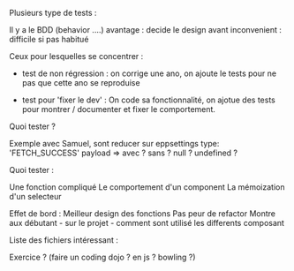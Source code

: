 Plusieurs type de tests :

Il y a le BDD (behavior ....)
avantage : decide le design avant
inconvenient : difficile si pas habitué

Ceux pour lesquelles se concentrer :

+ test de non régression :
  on corrige une ano, on ajoute le tests pour ne pas que cette ano se reproduise

+ test pour 'fixer le dev' :
  On code sa fonctionnalité, on ajotue des tests pour montrer / documenter et fixer le comportement.


Quoi tester ?

Exemple avec Samuel, sont reducer sur eppsettings
type: 'FETCH_SUCCESS' payload => avec ? sans ? null ? undefined ?


Quoi tester :

Une fonction compliqué
Le comportement d'un component
La mémoization d'un selecteur


Effet de bord : 
Meilleur design des fonctions
Pas peur de refactor
Montre aux débutant - sur le projet - comment sont utilisé les differents composant


Liste des fichiers intéressant :



Exercice ? (faire un coding dojo ? en js ? bowling ?)
